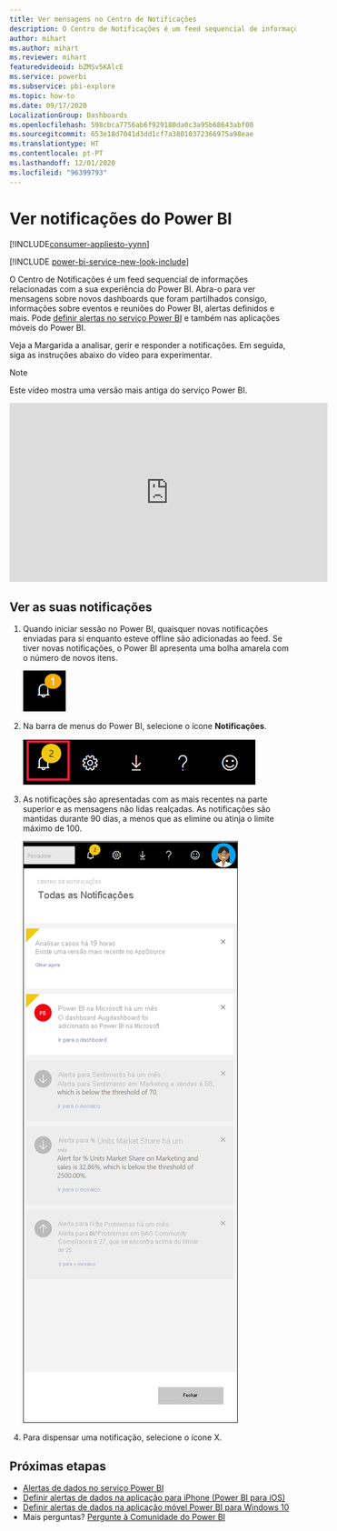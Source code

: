 ```yaml
---
title: Ver mensagens no Centro de Notificações
description: O Centro de Notificações é um feed sequencial de informações relacionadas com a sua experiência do Power BI.
author: mihart
ms.author: mihart
ms.reviewer: mihart
featuredvideoid: bZMSv5KAlcE
ms.service: powerbi
ms.subservice: pbi-explore
ms.topic: how-to
ms.date: 09/17/2020
LocalizationGroup: Dashboards
ms.openlocfilehash: 598cbca7756ab6f929180da0c3a95b68643abf00
ms.sourcegitcommit: 653e18d7041d3dd1cf7a38010372366975a98eae
ms.translationtype: HT
ms.contentlocale: pt-PT
ms.lasthandoff: 12/01/2020
ms.locfileid: "96399793"
---
```

# <a name="view-power-bi-notifications"></a>Ver notificações do Power BI

[!INCLUDE[consumer-appliesto-yynn](../includes/consumer-appliesto-yynn.md)]

[!INCLUDE [power-bi-service-new-look-include](../includes/power-bi-service-new-look-include.md)]

O Centro de Notificações é um feed sequencial de informações relacionadas com a sua experiência do Power BI. Abra-o para ver mensagens sobre novos dashboards que foram partilhados consigo, informações sobre eventos e reuniões do Power BI, alertas definidos e mais. Pode [definir alertas no serviço Power BI](end-user-alerts.md) e também nas aplicações móveis do Power BI.

Veja a Margarida a analisar, gerir e responder a notificações. Em seguida, siga as instruções abaixo do vídeo para experimentar.    

> [!NOTE]
> Este vídeo mostra uma versão mais antiga do serviço Power BI. 

<iframe width="560" height="315" src="https://www.youtube.com/embed/bZMSv5KAlcE" frameborder="0" allowfullscreen></iframe>

## <a name="view-your-notifications"></a>Ver as suas notificações
1. Quando iniciar sessão no Power BI, quaisquer novas notificações enviadas para si enquanto esteve offline são adicionadas ao feed. Se tiver novas notificações, o Power BI apresenta uma bolha amarela com o número de novos itens.
   
   ![novo ícone Notificações](./media/end-user-notification-center/power-bi-new-notifications.png)
2. Na barra de menus do Power BI, selecione o ícone **Notificações**.
   
   ![barra de menus superior com o ícone Notificações selecionado](./media/end-user-notification-center/power-bi-notification-icon.png)
3. As notificações são apresentadas com as mais recentes na parte superior e as mensagens não lidas realçadas. As notificações são mantidas durante 90 dias, a menos que as elimine ou atinja o limite máximo de 100.
   
   ![Centro de Notificações](./media/end-user-notification-center/power-bi-notifications-center.png)
4. Para dispensar uma notificação, selecione o ícone X.

## <a name="next-steps"></a>Próximas etapas
* [Alertas de dados no serviço Power BI](end-user-alerts.md)
* [Definir alertas de dados na aplicação para iPhone (Power BI para iOS)](mobile/mobile-set-data-alerts-in-the-mobile-apps.md)
* [Definir alertas de dados na aplicação móvel Power BI para Windows 10](mobile/mobile-set-data-alerts-in-the-mobile-apps.md)
* Mais perguntas? [Pergunte à Comunidade do Power BI](https://community.powerbi.com/)

